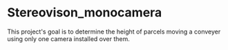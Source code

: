 # Stereovison_monocamera
This project's goal is to determine the height of parcels moving a conveyer using only one camera installed over them.
